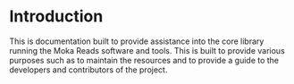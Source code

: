 # Introduction

This is documentation built to provide assistance into the core library running the Moka Reads 
software and tools. This is built to provide various purposes such as 
to maintain the resources and to provide a guide to the developers and contributors of the project.

